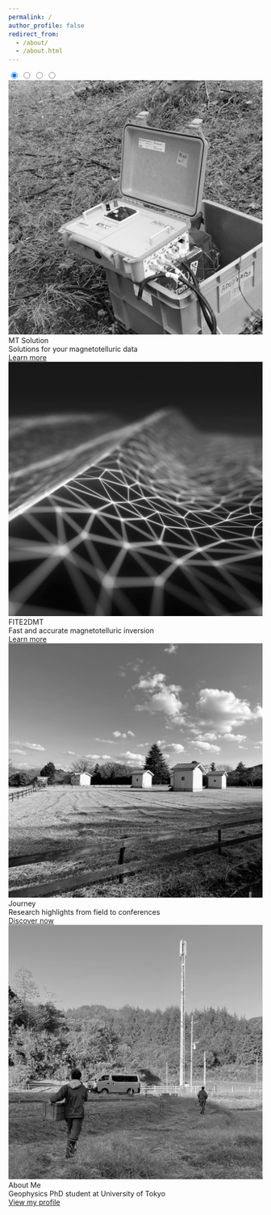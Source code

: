```yaml
---
permalink: /
author_profile: false
redirect_from: 
  - /about/
  - /about.html
---
```


<!-- Image Slider -->
<div class="image-slider">
  <input type="radio" id="slide1" name="slider" checked>
  <input type="radio" id="slide2" name="slider">
  <input type="radio" id="slide3" name="slider">
  <input type="radio" id="slide4" name="slider">
  
  <div class="slider-container">
    <div class="slide">
      <img src="/images/imageslider/slider-1-notext.jpg" alt="Image 1">
      <div class="slide-text-title">MT Solution</div>
      <div class="slide-text-body">Solutions for your magnetotelluric data</div>
      <div class="button-container">
        <a class="learn-more-button" href="https://dienodiba.com/MTSolutions">Learn more</a>
      </div>
    </div>
    <div class="slide">
      <img src="/images/imageslider/slider-2-notext.jpg" alt="Image 2">
      <div class="slide-text-title">FITE2DMT</div>
      <div class="slide-text-body">Fast and accurate magnetotelluric inversion</div>
      <div class="button-container">
        <a class="learn-more-button" href="https://dienodiba.com/FITE2DMT">Learn more</a>
      </div>
    </div>
    <div class="slide">
      <img src="/images/imageslider/slider-3-notext.jpg" alt="Image 3">
      <div class="slide-text-title">Journey</div>
      <div class="slide-text-body">Research highlights from field to conferences</div>
      <div class="button-container">
        <a class="learn-more-button" href="https://dienodiba.com/journey">Discover now</a>
      </div>
    </div>
    <div class="slide">
      <img src="/images/imageslider/slider-4-notext.jpg" alt="Image 4">
      <div class="slide-text-title">About Me</div>
      <div class="slide-text-body">Geophysics PhD student at University of Tokyo</div>
      <div class="button-container">
        <a class="learn-more-button" href="https://dienodiba.com/profile">View my profile</a>
      </div>
    </div>
  </div>

  <div class="slider-dots">
    <label for="slide1" class="dot"></label>
    <label for="slide2" class="dot"></label>
    <label for="slide3" class="dot"></label>
    <label for="slide4" class="dot"></label>
  </div>
</div>

<script>
let currentIndex = 0;
const slides = document.querySelectorAll('input[name="slider"]');
const totalSlides = slides.length;
let slideInterval;

function startSlider() {
  slideInterval = setInterval(() => {
    slides[currentIndex].checked = false; 
    currentIndex = (currentIndex + 1) % totalSlides; 
    slides[currentIndex].checked = true; 
  }, 5000); 
}

function resetSlider(index) {
  clearInterval(slideInterval);
  currentIndex = index;
  startSlider();
}

slides.forEach((slide, index) => {
  slide.addEventListener('change', () => resetSlider(index));
});

startSlider();

// Touch control
let startX = 0;
let endX = 0;

function handleSwipe() {
  const sliderContainer = document.querySelector('.slider-container');
  
  sliderContainer.addEventListener('touchstart', function(e) {
    startX = e.changedTouches[0].screenX;
  });

  sliderContainer.addEventListener('touchend', function(e) {
    endX = e.changedTouches[0].screenX;
    const diffX = startX - endX;

    if (Math.abs(diffX) > 30) { // Minimum swipe distance
      if (diffX > 0) {
        // Swipe left
        slides[currentIndex].checked = false;
        currentIndex = (currentIndex + 1) % totalSlides;
        slides[currentIndex].checked = true;
      } else {
        // Swipe right
        slides[currentIndex].checked = false;
        currentIndex = (currentIndex - 1 + totalSlides) % totalSlides;
        slides[currentIndex].checked = true;
      }
      resetSlider(currentIndex);
    }
  });
}

handleSwipe();
</script>
